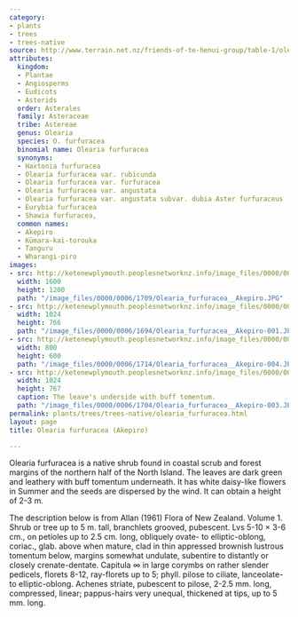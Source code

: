 ```yaml
---
category:
- plants
- trees
- trees-native
source: http://www.terrain.net.nz/friends-of-te-henui-group/table-1/olearia-furfuracea-akepiro.html
attributes:
  kingdom:
  - Plantae
  - Angiosperms
  - Eudicots
  - Asterids
  order: Asterales
  family: Asteraceae
  tribe: Astereae
  genus: Olearia
  species: O. furfuracea
  binomial name: Olearia furfuracea
  synonyms:
  - Haxtonia furfuracea
  - Olearia furfuracea var. rubicunda
  - Olearia furfuracea var. furfuracea
  - Olearia furfuracea var. angustata
  - Olearia furfuracea var. angustata subvar. dubia Aster furfuraceus
  - Eurybia furfuracea
  - Shawia furfuracea,
  common names:
  - Akepiro
  - Kūmara-kai-torouka
  - Tanguru
  - Wharangi-piro
images:
- src: http://ketenewplymouth.peoplesnetworknz.info/image_files/0000/0006/1709/Olearia_furfuracea__Akepiro.JPG
  width: 1600
  height: 1200
  path: "/image_files/0000/0006/1709/Olearia_furfuracea__Akepiro.JPG"
- src: http://ketenewplymouth.peoplesnetworknz.info/image_files/0000/0006/1694/Olearia_furfuracea__Akepiro-001.JPG
  width: 1024
  height: 766
  path: "/image_files/0000/0006/1694/Olearia_furfuracea__Akepiro-001.JPG"
- src: http://ketenewplymouth.peoplesnetworknz.info/image_files/0000/0006/1714/Olearia_furfuracea__Akepiro-004.JPG
  width: 800
  height: 600
  path: "/image_files/0000/0006/1714/Olearia_furfuracea__Akepiro-004.JPG"
- src: http://ketenewplymouth.peoplesnetworknz.info/image_files/0000/0006/1704/Olearia_furfuracea__Akepiro-003.JPG
  width: 1024
  height: 767
  caption: The leave's underside with buff tomentum.
  path: "/image_files/0000/0006/1704/Olearia_furfuracea__Akepiro-003.JPG"
permalink: plants/trees/trees-native/olearia_furfuracea.html
layout: page
title: Olearia furfuracea (Akepiro)

---
```

Olearia furfuracea is a native shrub found in coastal scrub and forest margins of the northern half of the North Island. The leaves are dark green and leathery with buff tomentum underneath. It has white daisy-like flowers in Summer and the seeds are dispersed by the wind. It can obtain a height of 2-3 m.

The description below is from Allan (1961) Flora of New Zealand. Volume 1.
Shrub or tree up to 5 m. tall, branchlets grooved, pubescent. Lvs 5-10 × 3-6 cm., on petioles up to 2.5 cm. long, obliquely ovate- to elliptic-oblong, coriac., glab. above when mature, clad in thin appressed brownish lustrous tomentum below, margins somewhat undulate, subentire to distantly or closely crenate-dentate. Capitula ∞ in large corymbs on rather slender pedicels, florets 8-12, ray-florets up to 5; phyll. pilose to ciliate, lanceolate- to elliptic-oblong. Achenes striate, pubescent to pilose, 2-2.5 mm. long, compressed, linear; pappus-hairs very unequal, thickened at tips, up to 5 mm. long.

